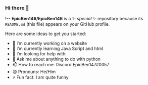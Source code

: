 ### Hi there 👋 

!--
**EpicBen146/EpicBen146** is a ✨ _special_ ✨ repository because its `README.md` (this file) appears on your GitHub profile.

Here are some ideas to get you started:

- 🔭 I’m currently working on a website
- 🌱 I’m currently learning Java Script and html
- 🤔 I’m looking for help with 
- 💬 Ask me about anything to do with python
- 📫 How to reach me: Discord EpicBen147#0057
- 😄 Pronouns: He/Him
- ⚡ Fun fact: I am quite funny

